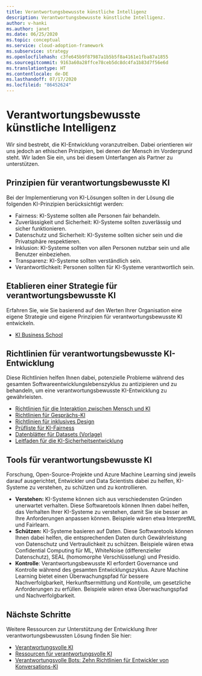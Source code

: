 ```yaml
---
title: Verantwortungsbewusste künstliche Intelligenz
description: Verantwortungsbewusste künstliche Intelligenz.
author: v-hanki
ms.author: janet
ms.date: 06/25/2020
ms.topic: conceptual
ms.service: cloud-adoption-framework
ms.subservice: strategy
ms.openlocfilehash: c3fe645b9f87987a1b5b5f8a4161e1fba87a1855
ms.sourcegitcommit: 9163a60a28ffce78ceb5dc8dc4fa1b83d7f56e6d
ms.translationtype: HT
ms.contentlocale: de-DE
ms.lasthandoff: 07/17/2020
ms.locfileid: "86452624"
---
```

<!-- docsTest:ignore InterpretML FairLearn -->

# <a name="responsible-ai"></a>Verantwortungsbewusste künstliche Intelligenz

Wir sind bestrebt, die KI-Entwicklung voranzutreiben. Dabei orientieren wir uns jedoch an ethischen Prinzipien, bei denen der Mensch im Vordergrund steht. Wir laden Sie ein, uns bei diesem Unterfangen als Partner zu unterstützen.

## <a name="responsible-ai-principles"></a>Prinzipien für verantwortungsbewusste KI

Bei der Implementierung von KI-Lösungen sollten in der Lösung die folgenden KI-Prinzipien berücksichtigt werden:

- Fairness: KI-Systeme sollten alle Personen fair behandeln.
- Zuverlässigkeit und Sicherheit: KI-Systeme sollten zuverlässig und sicher funktionieren.
- Datenschutz und Sicherheit: KI-Systeme sollten sicher sein und die Privatsphäre respektieren.
- Inklusion: KI-Systeme sollten von allen Personen nutzbar sein und alle Benutzer einbeziehen.
- Transparenz: KI-Systeme sollten verständlich sein.
- Verantwortlichkeit: Personen sollten für KI-Systeme verantwortlich sein.

## <a name="establish-a-responsible-ai-strategy"></a>Etablieren einer Strategie für verantwortungsbewusste KI

Erfahren Sie, wie Sie basierend auf den Werten Ihrer Organisation eine eigene Strategie und eigene Prinzipien für verantwortungsbewusste KI entwickeln.

- [KI Business School](https://www.microsoft.com/ai/ai-business-school?SilentAuth=1#primaryR7)

## <a name="guidelines-to-develop-ai-responsibly"></a>Richtlinien für verantwortungsbewusste KI-Entwicklung

Diese Richtlinien helfen Ihnen dabei, potenzielle Probleme während des gesamten Softwareentwicklungslebenszyklus zu antizipieren und zu behandeln, um eine verantwortungsbewusste KI-Entwicklung zu gewährleisten.

- [Richtlinien für die Interaktion zwischen Mensch und KI](https://aka.ms/aiguidelines)
- [Richtlinien für Gesprächs-KI](https://www.microsoft.com/research/publication/responsible-bots/)
- [Richtlinien für inklusives Design](https://www.microsoft.com/design/inclusive/)
- [Prüfliste für KI-Fairness](https://query.prod.cms.rt.microsoft.com/cms/api/am/binary/RE4t6dA)
- [Datenblätter für Datasets (Vorlage)](https://query.prod.cms.rt.microsoft.com/cms/api/am/binary/RE4t8QB)
- [Leitfaden für die KI-Sicherheitsentwicklung](https://blogs.microsoft.com/on-the-issues/2019/12/06/ai-machine-learning-security/)

## <a name="tools-for-responsible-ai"></a>Tools für verantwortungsbewusste KI

Forschung, Open-Source-Projekte und Azure Machine Learning sind jeweils darauf ausgerichtet, Entwickler und Data Scientists dabei zu helfen, KI-Systeme zu verstehen, zu schützen und zu kontrollieren.

- **Verstehen:** KI-Systeme können sich aus verschiedensten Gründen unerwartet verhalten. Diese Softwaretools können Ihnen dabei helfen, das Verhalten Ihrer KI-Systeme zu verstehen, damit Sie sie besser an Ihre Anforderungen anpassen können. Beispiele wären etwa InterpretML und Fairlearn.
- **Schützen:**  KI-Systeme basieren auf Daten. Diese Softwaretools können Ihnen dabei helfen, die entsprechenden Daten durch Gewährleistung von Datenschutz und Vertraulichkeit zu schützen. Beispiele wären etwa Confidential Computing für ML, WhiteNoise (differenzieller Datenschutz), SEAL (homomorphe Verschlüsselung) und Presidio.
- **Kontrolle**:  Verantwortungsbewusste KI erfordert Governance und Kontrolle während des gesamten Entwicklungszyklus. Azure Machine Learning bietet einen Überwachungspfad für bessere Nachverfolgbarkeit, Herkunftsermittlung und Kontrolle, um gesetzliche Anforderungen zu erfüllen. Beispiele wären etwa Überwachungspfad und Nachverfolgbarkeit.

## <a name="next-steps"></a>Nächste Schritte

Weitere Ressourcen zur Unterstützung der Entwicklung Ihrer verantwortungsbewussten Lösung finden Sie hier:

- [Verantwortungsvolle KI](https://www.microsoft.com/ai/responsible-ai?activetab=pivot1:primaryr6)
- [Ressourcen für verantwortungsvolle KI](https://www.microsoft.com/ai/responsible-ai-resources)
- [Verantwortungsvolle Bots: Zehn Richtlinien für Entwickler von Konversations-KI](https://www.microsoft.com/research/publication/responsible-bots/)

